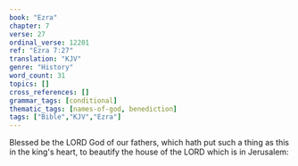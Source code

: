 ```yaml
---
book: "Ezra"
chapter: 7
verse: 27
ordinal_verse: 12201
ref: "Ezra 7:27"
translation: "KJV"
genre: "History"
word_count: 31
topics: []
cross_references: []
grammar_tags: [conditional]
thematic_tags: [names-of-god, benediction]
tags: ["Bible","KJV","Ezra"]
---
```

Blessed be the LORD God of our fathers, which hath put such a thing as this in the king's heart, to beautify the house of the LORD which is in Jerusalem:
